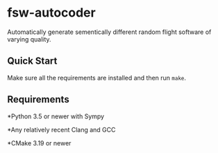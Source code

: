 # fsw-autocoder

Automatically generate sementically different random flight software of varying
quality.

## Quick Start

Make sure all the requirements are installed and then run `make`.

## Requirements

*Python 3.5 or newer with Sympy

*Any relatively recent Clang and GCC

*CMake 3.19 or newer
